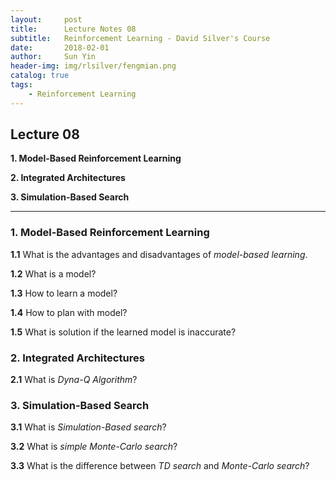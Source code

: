```yaml
---
layout:     post
title:      Lecture Notes 08
subtitle:   Reinforcement Learning - David Silver's Course
date:       2018-02-01
author:     Sun Yin
header-img: img/rlsilver/fengmian.png
catalog: true
tags:
    - Reinforcement Learning
---
```

## Lecture 08

**1. Model-Based Reinforcement Learning**

**2. Integrated Architectures**

**3. Simulation-Based Search**

---

### 1. Model-Based Reinforcement Learning

**1.1** What is the advantages and disadvantages of *model-based learning*.

**1.2** What is a model?

**1.3** How to learn a model?

**1.4** How to plan with model?

**1.5** What is solution if the learned model is inaccurate?

### 2. Integrated Architectures

**2.1** What is *Dyna-Q Algorithm*?

### 3. Simulation-Based Search

**3.1** What is *Simulation-Based search*?

**3.2** What is *simple Monte-Carlo search*?

**3.3** What is the difference between *TD search* and *Monte-Carlo search*? 




